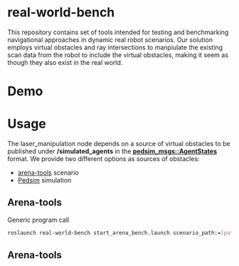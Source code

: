 # real-world-bench

This repository contains set of tools intended for testing and benchmarking navigational approaches in dynamic real robot scenarios. Our solution employs virtual obstacles and ray intersections to manpiulate the existing scan data from the robot to include the virtual obstacles, making it seem as though they also exist in the real world.

# Demo


# Usage
The laser_manipulation node depends on a source of virtual obstacles to be published under **/simulated_agents** in the [**pedsim_msgs::AgentStates**](https://github.com/Arena-Rosnav/pedsim_ros/tree/master/pedsim_msgs/msg) format. We provide two different options as sources of obstacles:
- [arena-tools](https://github.com/Arena-Rosnav/arena-tools) scenario
- [Pedsim](https://github.com/Arena-Rosnav/pedsim_ros) simulation

## Arena-tools
Generic program call
```bash
roslaunch real-world-bench start_arena_bench.launch scenario_path:=[path]
```
## Arena-tools

